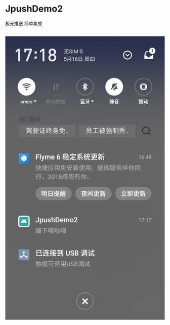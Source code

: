 # JpushDemo2
极光推送 简单集成


 ![image](https://github.com/591774192/JpushDemo2/blob/master/device-2019-05-16-171944.png)
